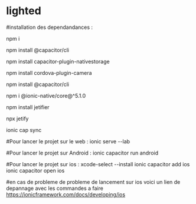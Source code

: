 # lighted

#installation des dependandances :

npm i

npm install @capacitor/cli

npm install capacitor-plugin-nativestorage

npm install cordova-plugin-camera

npm install @capacitor/cli
 
npm i @ionic-native/core@^5.1.0

npm install jetifier

npx jetify

ionic cap sync

#Pour lancer le projet sur le web :
ionic serve --lab

#Pour lancer le projet sur Android :
ionic capacitor run android

#Pour lancer le projet sur ios :
xcode-select --install
ionic capacitor add ios
ionic capacitor open ios

#en cas de probleme de probleme de lancement sur ios voici un lien de depannage avec les commandes a faire 
https://ionicframework.com/docs/developing/ios
